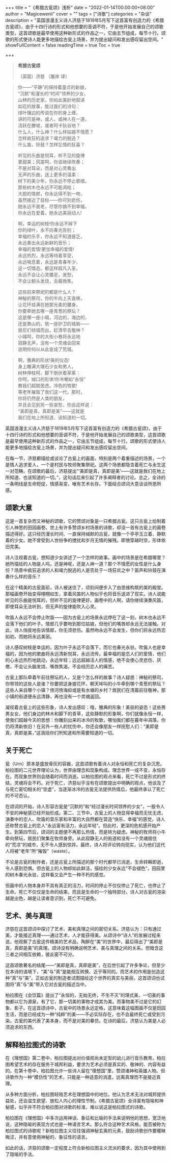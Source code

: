 +++
title = "《希腊古瓮颂》浅析"
date = "2022-01-14T00:00:00+08:00"
author = "Magicewenli"
cover = ""
tags = ["诗歌"]
categories = "杂谈"
description = "英国浪漫主义诗人济慈于1819年5月写下这首富有创造力的《希腊古瓮颂》，由于十四行诗的形式和他想要的音调不符，于是他开始发展自己的颂歌类型，这首颂歌是最早使用这种新形式的作品之一，它由五节组成，每节十行。颂歌的形式使诗人能更多地描绘古瓮上场景，并为提出疑问和发出感叹留出空间。"
showFullContent = false
readingTime = true
Toc = true

+++

> **希腊古瓮颂**
> 
> 〔英国〕济慈
> （屠岸 译）

> 你——“平静”的保持着童贞的新娘，  
> “沉默”和漫长的“时间”领养的少女，  
> 山林的历史家，你如此美妙地叙讲  
> 如花的故事，胜过我们的诗句：  
> 绿叶镶边的传说在你的身上缠，  
> 讲的可是神，或人，或神人在一道，  
> 活跃在滕坡，或者阿卡狄谷地？  
> 什么人，什么神？什么样姑娘不情愿？  
> 怎样疯狂的追求？竭力的脱逃？  
> 什么笛，铃鼓？怎样忘情的狂喜？

> 听见的乐曲是悦耳，听不见的旋律  
> 更甜美；风笛呵，你该继续吹奏；  
> 不是对耳朵，而是对心灵奏出  
> 无声的乐曲，送上更多的温柔：  
> 树下的美少年，你永远不停止歌唱，  
> 那些树木也永远不可能凋枯；  
> 大胆的情郎，你永远得不到一吻，  
> 虽然接近了目标——你可别悲伤，  
> 她永远不衰老，尽管你摘不到幸福，  
> 你永远在爱着，她永远美丽动人!

> 啊，幸运的树枝!你永远不掉下  
> 你的绿叶，永不向春光告别；  
> 幸福的乐手，你永远不知道疲乏，  
> 永远奏出永远新鲜的音乐；  
> 幸福的爱情!更加幸福的爱情!  
> 永远热烈，永远等待着享受，  
> 永远喘息着，永远是青春年少，  
> 这一切情态，都这样超凡入圣，  
> 永远不会让心灵餍足，发愁，  
> 不会让额头发烧，舌蔽唇焦。

> 这些前来祭祀的都是什么人？  
> 神秘的祭司，你的牛向上天哀唤，  
> 让花环挂满在她那光柔的腰身，  
> 你要牵她去哪一座青葱的祭坛？  
> 这是哪一座小城，河边的，海边的，  
> 还是靠山的，筑一座护卫的城砦——  
> 居尼们倾城而出，赶清早去敬神？  
> 小城呵，你的大街小巷将永远地  
> 寂静无声，没有一个灵魂会回来  
> 说明你何以从此变成了荒城。

> 啊，雅典的形状!美的仪态!  
> 身上雕满大理石少女和男人，  
> 树林伸枝柯，脚下倒伏着草莱：  
> 你呵，缄口的形体!你冷嘲如“永恒”  
> 教我们超脱思虑。冷色的牧歌!  
> 等老年摧毁了我们这一代，那时，  
> 你将仍然是人类的朋友，  
> 并且会见到另一些哀愁，你会这样说：  
> “美即是真，真即是美”——这就是  
> 我们在地上所知道、该知道的一切。

英国浪漫主义诗人济慈于1819年5月写下这首富有创造力的《希腊古瓮颂》，由于十四行诗的形式和他想要的音调不符，于是他开始发展自己的颂歌类型，这首颂歌是最早使用这种新形式的作品之一，它由五节组成，每节十行。颂歌的形式使诗人能更多地描绘古瓮上场景，并为提出疑问和发出感叹留出空间。

在每一节，济慈都描绘或谈论了古瓮上的画面，特别是两个着重描述的场景，一个是情人追求爱人，一个是村民与牧师聚集祭祀。这两个场景都隐含着死亡与永生这一对范畴。在颂歌的最后，济慈提出“‘美即是真，真即是美’——这就是我们在地上所知道、也该知道的一切。”，这句话后来引起了许多阐释者的讨论。总之，全诗的一条明线是生命短促，情感易变，唯有艺术长存。下面结合颂词大意谈谈所思所感。

## 颂歌大意

这是一首复杂而又神秘的颂歌，它的赞颂对象是一只希腊古瓮。这只古瓮上绘制着引人神思的田园画卷。世上有许多赞颂乡村场景的诗歌，却没一首有古瓮上的画卷描述得好。这只经历漫长时间、一直保持缄默的古瓮，就像一个亭亭玉立着、静默着的少女。她不曾受到人世纷争的搅扰和岁月无情的摧残。即使穿越时空，形体依旧完美。

诗人注视着古瓮，想知道少女讲述了一个怎样的故事。画中的场景是在希腊哪里？她所描绘的人物是人吗，还是神呢，还是人神一道？那个不情愿的女性是什么身份？场景中疯狂追求的人和竭力脱逃的人是否处于一场狂欢之中？笛声和铃鼓在演奏什么样的音乐？

在这个精美的古瓮面前，诗人被迷住了，顷刻间便步入了由思维构筑的美的殿堂。那幅画卷开始变得栩栩如生，拿着风笛的人物似乎也将音乐送进了现实。诗人说能听见的乐曲是悦耳的，但听不见的旋律更好。画卷中的人啊，请你继续演奏风笛，即使耳朵无法听到，但无声的旋律能吹入心灵。

吹笛人永远不会停止吹笛——因为古瓮上的场景永远停在了这一刻，树木也永远不会落下他们的叶子。情郎几乎要吻到那位姑娘，但他们的嘴唇却永远无法接触。对此，诗人俏皮地告诉情郎，你无须悲伤。虽然吻永远不会发生，但你们将永远热恋如初，而她将永远美丽。

诗人感叹树枝是幸运的，因为叶子永远不会落下，而它也春光永驻。吹笛人也是幸福的，因为他的歌曲将永远清新悦耳，永远流传。最幸福的是恋人们的爱情，他们的心永远热烈地跳动，永远年轻；远远超越活人的情感，绝不会使心灵悲伤、厌倦，不会让头脑发烧、嘴唇焦渴，不会经历恋人的痛苦。

古瓮上那队牵着牛前往祭坛的人，又是个怎么样的故事？诗人疑惑：神秘的祭司，你带领的这些人是谁？你要把这身披花环，朝天哞叫的小牛牵到哪个青葱的祭坛？这些人来自哪个小镇？傍河傍海抑或是有水塘的乡村？居民们在清晨前往敬神，那小镇的街道便永远清静，再也没有一个灵魂返回。

凝视着古瓮上的这些形象，诗人发出感叹：哦，雅典的形象！美丽的姿态！这些男男女女，他们身边的林木和脚下的青草，这些静默的形象啊，你们就像永恒一样，使我们超越今天的思想：你雕刻出来的冰冷的牧歌，哪怕我们都在暮年中凋落，你仍将清新依旧！在另外一些人的忧伤中，你还会像朋友一样抚慰人们：“美即是真，真即是美，”这涵括你们所知道和所需要知道的一切。

## 关于死亡

瓮（Urn）原本是盛放骨灰的容器，这首颂歌有着诗人对永恒和死亡的复杂沉思。柏拉图的二元世界理论认为，世界由理念和现象构成。理念世界一成不变，永恒存在。而现象世界则会随着时间而消逝。以柏拉图的观点来看，死亡不过是形式的终结，灵魂将会不朽。对于死亡，济慈似乎没有在颂歌提出中明确的观点，他谈及了与死亡密切相关的“空虚”，当逐渐冰冷的古瓮无法提供热情后，他最终承认了死亡的不可否认。

在颂词的开始，诗人形容古瓮是“沉默的”和“经过漫长时间领养的少女”，一股令人不安的神秘感已经开始形成。第二、三节中，古瓮上的人物显得幸福而无忧无虑，演奏中的恋人、吹笛的音乐家和丰富的大自然都在营造“快乐、幸福”的感觉，诗人还称赞古瓮上的恋人“永远富有活力，永远年轻”。但此时，更深的危机感开始产生。到第四节后，颂词的主题便不再那么热情，而是转为疑虑。神秘的牧师将小牛牵向祭坛，居民们聚集在牧师身旁。从此寂静无人的街道和没有一个灵魂居住的“荒凉”的城市，无不令人感到惊异。最终，诗人将评论转向现实，认为他们这代人将被“老年”所“摧毁”（waste）。

不论是古瓮的制作者，还是古瓮上所描述的那个时代都早已消逝，生命转瞬即逝，令人感到恐惧。但古瓮上的人物却如此鲜活，描绘的少女永远“不会褪色”，田园里的树木春光永驻，这样看又会产生一种不朽的感觉。

但画中的人物本身并不具有真正的活力，时间的停止不仅仅停止了死亡，也停止了生命。死亡不仅仅是生命的结束，而且是生命的一个独特部分。诗人对古瓮的渲染越是出色，越是让读者意识到，死亡不可避免。

## 艺术、美与真理

济慈在这首颂词中探讨了艺术、美和真理之间的密切关系。济慈认为：只有通过美，才能接近真理——通过艺术，人才能获得美。从颂诗中“诗人”的发展过程来说，他观察了古瓮这件精美的艺术品，陶醉在“美”的世界中，最后得出了“美即是真，真即是美”的真理。颂诗没有明确说明艺术、美与真理之间的关系，但暗含这三者之间相互依赖，彼此密不可分。

这首颂歌著名的结尾——“美即是真，真即是美”，在后世引起了许多争论，但至少在本诗的语境下，“美”与“真”是能相互转换、近乎等同的。而艺术的作用是创造这种“真”与“美”。正如古瓮的制造者试图描绘这个世界的真实与美丽，这首颂词也试图将“真”与“美”带入它对古瓮的描述当中。

柏拉图在《会饮篇》提出了“永恒的，无始无终，不生不灭”的理式美，一切美的事物都以它为源泉，有了它，那一切美的事物才成其为美。而事物美不过是它的幻象、影子。在这首颂诗中，古瓮中的场景永远定格，这意味着这幅图画不仅是田园生活，而是已经成为一种“纯粹”的美——不必实际存在，也不会最终死亡或受到污染。古瓮的美代表了美本身，而不是对美的摹仿。在诗的最后，济慈认为美是人必须追求的东西。

## 解释柏拉图式的诗歌

在《理想国》第二卷中，柏拉图提出对价值观尚未定型的幼儿进行音乐教育。柏拉图希望艺术的存在服务于城邦利益，要求为艺术必须是真实的、敬神的、内容有益的。在第十卷中，柏拉图允许一些诗人留在“理想国”里，赞颂诸神和英雄人物。但诗歌作为一种“模仿性”的艺术，只能是一种适意的消遣，远离真理而不是接近真理。

从多种方面分析，柏拉图轻贱艺术在理想国中的地位。他认为艺术无法对城邦提供益处，还会滋生欲望、放松人内心的理性节制。《希腊古瓮颂》全诗富有隐喻和神秘感，似乎并不符合柏拉图对诗歌的标准，难以说这是柏拉图式的诗歌。

柏拉图在《理想国》中多次运用神话、象征和比喻的手法来说明他的思想，宽泛地说，这种隐喻的表现方式也是一种语言艺术。那么符合这种艺术风格，能否被称为柏拉图式的诗歌呢？新柏拉图主义往往强调神秘玄奥的元素，鼓励诗歌创作要暖昧晦涩，并有意使用神秘的、象征性的语言。

如此的话，济慈的颂歌一定程度上符合新柏拉图主义流派的要求，因为其中使用到了隐喻的手法。